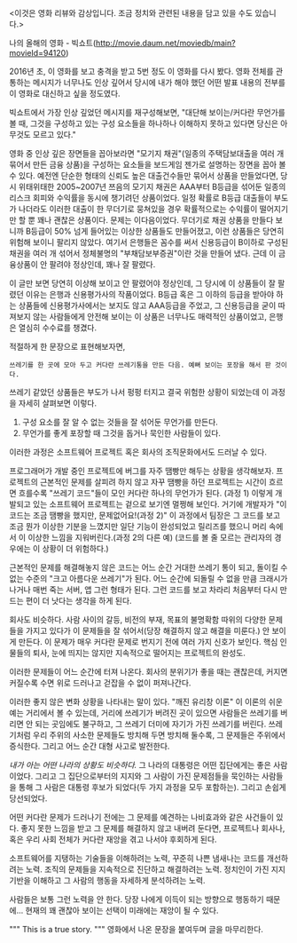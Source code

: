 <이것은 영화 리뷰와 감상입니다. 조금 정치와 관련된 내용을 담고 있을 수도 있습니다.>

나의 올해의 영화 - 빅쇼트(http://movie.daum.net/moviedb/main?movieId=94120)


2016년 초, 이 영화를 보고 충격을 받고 5번 정도 이 영화를 다시 봤다. 영화 전체를 관통하는 메시지가 너무나도 인상 깊어서 당시에 내가 해야 했던 어떤 발표 내용의 전부를 이 영화로 대신하고 싶을 정도였다.

빅쇼트에서 가장 인상 깊었던 메시지를 재구성해보면,
"대단해 보이는/커다란 무언가를 볼 때, 그것을 구성하고 있는 구성 요소들을 하나하나 이해하지 못하고 있다면 당신은 아무것도 모르고 있다."

영화 중 인상 깊은 장면들을 꼽아보라면 "모기지 채권"(일종의 주택담보대출을 여러 개 묶어서 만든 금융 상품)을 구성하는 요소들을 보드게임 젠가로 설명하는 장면을 꼽아 볼 수 있다. 예전엔 단순한 형태의 신뢰도 높은 대출건수들만 묶어서 상품을 만들었다면, 당시 위태위태한 2005~2007년 쯔음의 모기지 채권은 AAA부터 B등급을 섞어둔 일종의 리스크 회피와 수익률을 동시에 챙기려던 상품이었다. 일정 확률로 B등급 대출들이 부도가 나더라도 이러한 대출이 한 무더기로 뭉쳐있을 경우 확률적으로는 수익률이 떨어지기만 할 뿐 꽤나 괜찮은 상품이다. 문제는 이다음이었다. 무더기로 채권 상품을 만들다 보니까 B등급이 50% 넘게 들어있는 이상한 상품들도 만들어졌고, 이런 상품들은 당연히 위험해 보이니 팔리지 않았다. 여기서 은행들은 꼼수를 써서 신용등급이 B이하로 구성된 채권을 여러 개 섞어서 정체불명의 "부채담보부증권"이란 것을 만들어 냈다. 근데 이 금융상품이 안 팔려야 정상인데, 꽤나 잘 팔렸다.

이 글만 보면 당연히 이상해 보이고 안 팔렸어야 정상인데, 그 당시에 이 상품들이 잘 팔렸던 이유는 은행과 신용평가사의 작품이었다. B등급 혹은 그 이하의 등급을 받아야 하는 상품들에 신용평가사에서는 보지도 않고 AAA등급을 주었고, 그 신용등급을 굳이 따져보지 않는 사람들에게 안전해 보이는 이 상품은 너무나도 매력적인 상품이었고, 은행은 열심히 수수료를 챙겼다.

적절하게 한 문장으로 표현해보자면,
```
쓰레기를 한 곳에 모아 두고 커다란 쓰레기통을 만든 다음. 예뻐 보이는 포장을 해서 판 것이다.
```

쓰레기 같았던 상품들은 부도가 나서 펑펑 터지고 결국 위험한 상황이 되었는데 이 과정을 자세히 살펴보면 이렇다.

1. 구성 요소를 잘 알 수 없는 것들을 잘 섞어둔 무언가를 만든다.
2. 무언가를 좋게 포장할 때 그것을 돕거나 묵인한 사람들이 있다.



이러한 과정은 소프트웨어 프로젝트 혹은 회사의 조직문화에서도 드러날 수 있다.

프로그래머가 개발 중인 프로젝트에 버그를 자주 땜빵만 해두는 상황을 생각해보자. 프로젝트의 근본적인 문제를 살피려 하지 않고 자꾸 땜빵을 하던 프로젝트는 시간이 흐르면 흐를수록 "쓰레기 코드"들이 모인 커다란 하나의 무언가가 된다. (과정 1)
이렇게 개발되고 있는 소프트웨어 프로젝트는 겉으로 보기엔 멀쩡해 보인다. 거기에 개발자가 "이 코드는 조금 땜빵을 했지만, 문제없어요!(과정 2)" 이 과정에서 팀장은 그 코드를 보고 조금 뭔가 이상한 기분을 느꼈지만 일단 기능이 완성되었고 릴리즈를 했으니 머리 속에서 이 이상한 느낌을 지워버린다.(과정 2의 다른 예) (코드를 볼 줄 모르는 관리자의 경우에는 이 상황이 더 위험하다.)

근본적인 문제를 해결해놓지 않은 코드는 어느 순간 거대한 쓰레기 통이 되고, 돌이킬 수 없는 수준의 "크고 아름다운 쓰레기"가 된다. 어느 순간에 되돌릴 수 없을 만큼 크래시가 나거나 매번 죽는 서버, 앱 그런 형태가 된다. 그런 코드를 보고 차라리 처음부터 다시 만드는 편이 더 낫다는 생각을 하게 된다.

회사도 비슷하다. 사람 사이의 갈등, 비전의 부재, 목표의 불명확함 따위의 다양한 문제들을 가지고 있다가 이 문제들을 잘 섞어서(당장 해결하지 않고 해결을 미룬다.) 안 보이게 만든다. 이 문제가 매우 커다란 문제로 번지기 전에 여러 가지 신호가 보인다. 핵심 인물들의 퇴사, 눈에 띄지는 않지만 지속적으로 떨어지는 프로젝트의 완성도.

이러한 문제들이 어느 순간에 터져 나온다. 회사의 분위기가 좋을 때는 괜찮은데, 커지면 커질수록 수면 위로 드러나고 걷잡을 수 없이 퍼져나간다.

이러한 좋지 않은 변화 상황을 나타내는 말이 있다. "깨진 유리창 이론"
이 이론의 쉬운 예는 거리에서 볼 수 있는데, 거리에 쓰레기가 버려진 곳이 있으면 사람들은 쓰레기를 버리면 안 되는 곳임에도 불구하고, 그 쓰레기 더미에 자기가 가진 쓰레기를 버린다. 쓰레기처럼 우리 주위의 사소한 문제들도 방치해 두면 방치해 둘수록, 그 문제들은 주위에서 증식한다. 그리고 어느 순간 대형 사고로 발전한다.


*내가 아는 어떤 나라의 상황도 비슷하다.* 그 나라의 대통령은 어떤 집단에게는 좋은 사람이었다. 그리고 그 집단으로부터의 지지와 그 사람이 가진 문제점들을 묵인하는 사람들을 통해 그 사람은 대통령 후보가 되었다(두 가지 과정을 모두 포함하는). 그리고 손쉽게 당선되었다.

어떤 커다란 문제가 드러나기 전에는 그 문제를 예견하는 나비효과와 같은 사건들이 있다. 좋지 못한 느낌을 받고 그 문제를 해결하지 않고 내버려 둔다면, 프로젝트나 회사나, 혹은 우리 사회 전체가 커다란 재앙을 겪고 나서야 후회하게 된다.


소프트웨어를 지탱하는 기술들을 이해하려는 노력, 꾸준히 나쁜 냄새나는 코드를 개선하려는 노력. 조직의 문제들을 지속적으로 진단하고 해결하려는 노력. 정치인이 가진 지지기반을 이해하고 그 사람의 행동을 자세하게 분석하려는 노력.

사람들은 보통 그런 노력을 안 한다. 당장 나에게 이득이 되는 방향으로 행동하기 때문에...
현재의 꽤 괜찮아 보이는 선택이 미래에는 재앙이 될 수 있다.

"""
This is a true story.
"""
영화에서 나온 문장을 붙여두며 글을 마무리한다.
